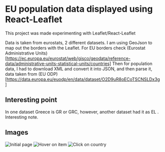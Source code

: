 # EU population data displayed using React-Leaflet

This project was made experimenting with Leaflet/React-Leaflet

Data is taken from eurostats, 2 different datasets.
I am using GeoJson to map out the borders with the Leaflet.
For EU borders check (Eurostat Administrative Units)[https://ec.europa.eu/eurostat/web/gisco/geodata/reference-data/administrative-units-statistical-units/countries]
Then for population data, I had to download XML and convert it into JSON, and then parse it, data taken from (EU ODP)[https://data.europa.eu/euodp/en/data/dataset/O2D9uR8oECoTSCNSLDx3g]

## Interesting point

In one dataset Greece is GR or GRC, however, another dataset had it as EL . Interesting note.

## Images

![Initial page](https://i.imgur.com/JeIx3hm.png)
![Hover on item](https://i.imgur.com/gH8Tm8z.png)
![Click on country](https://i.imgur.com/251ww89.png)
